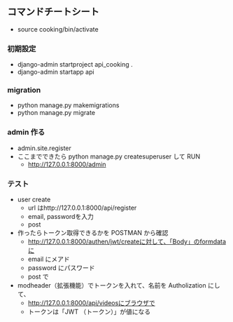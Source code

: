 ## コマンドチートシート

- source cooking/bin/activate

### 初期設定

- django-admin startproject api_cooking .
- django-admin startapp api

### migration

- python manage.py makemigrations
- python manage.py migrate

### admin 作る

- admin.site.register
- ここまでできたら python manage.py createsuperuser して RUN
  - http://127.0.0.1:8000/admin

### テスト

- user create
  - url はhttp://127.0.0.1:8000/api/register
  - email, passwordを入力
  - post
- 作ったらトークン取得できるかを POSTMAN から確認
  - http://127.0.0.1:8000/authen/jwt/createに対して、「Body」のformdataに
  - email にメアド
  - password にパスワード
  - post で
- modheader（拡張機能）でトークンを入れて、名前を Autholization にして、
  - http://127.0.0.1:8000/api/videosにブラウザで
  - トークンは「JWT （トークン）」が値になる

